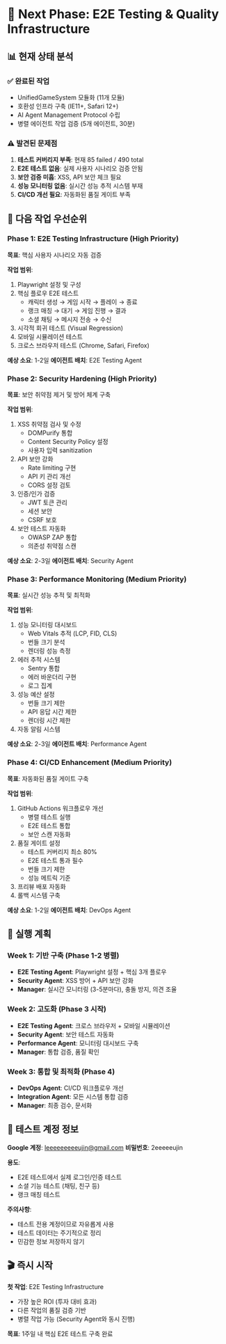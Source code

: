 # 🎯 Next Phase: E2E Testing & Quality Infrastructure

## 📊 현재 상태 분석

### ✅ 완료된 작업
- UnifiedGameSystem 모듈화 (11개 모듈)
- 호환성 인프라 구축 (IE11+, Safari 12+)
- AI Agent Management Protocol 수립
- 병렬 에이전트 작업 검증 (5개 에이전트, 30분)

### ⚠️ 발견된 문제점
1. **테스트 커버리지 부족**: 현재 85 failed / 490 total
2. **E2E 테스트 없음**: 실제 사용자 시나리오 검증 안됨
3. **보안 검증 미흡**: XSS, API 보안 체크 필요
4. **성능 모니터링 없음**: 실시간 성능 추적 시스템 부재
5. **CI/CD 개선 필요**: 자동화된 품질 게이트 부족

## 🎯 다음 작업 우선순위

### Phase 1: E2E Testing Infrastructure (High Priority)
**목표**: 핵심 사용자 시나리오 자동 검증

**작업 범위**:
1. Playwright 설정 및 구성
2. 핵심 플로우 E2E 테스트
   - 캐릭터 생성 → 게임 시작 → 플레이 → 종료
   - 랭크 매칭 → 대기 → 게임 진행 → 결과
   - 소셜 채팅 → 메시지 전송 → 수신
3. 시각적 회귀 테스트 (Visual Regression)
4. 모바일 시뮬레이션 테스트
5. 크로스 브라우저 테스트 (Chrome, Safari, Firefox)

**예상 소요**: 1-2일
**에이전트 배치**: E2E Testing Agent

### Phase 2: Security Hardening (High Priority)
**목표**: 보안 취약점 제거 및 방어 체계 구축

**작업 범위**:
1. XSS 취약점 검사 및 수정
   - DOMPurify 통합
   - Content Security Policy 설정
   - 사용자 입력 sanitization
2. API 보안 강화
   - Rate limiting 구현
   - API 키 관리 개선
   - CORS 설정 검토
3. 인증/인가 검증
   - JWT 토큰 관리
   - 세션 보안
   - CSRF 보호
4. 보안 테스트 자동화
   - OWASP ZAP 통합
   - 의존성 취약점 스캔

**예상 소요**: 2-3일
**에이전트 배치**: Security Agent

### Phase 3: Performance Monitoring (Medium Priority)
**목표**: 실시간 성능 추적 및 최적화

**작업 범위**:
1. 성능 모니터링 대시보드
   - Web Vitals 추적 (LCP, FID, CLS)
   - 번들 크기 분석
   - 렌더링 성능 측정
2. 에러 추적 시스템
   - Sentry 통합
   - 에러 바운더리 구현
   - 로그 집계
3. 성능 예산 설정
   - 번들 크기 제한
   - API 응답 시간 제한
   - 렌더링 시간 제한
4. 자동 알림 시스템

**예상 소요**: 2-3일
**에이전트 배치**: Performance Agent

### Phase 4: CI/CD Enhancement (Medium Priority)
**목표**: 자동화된 품질 게이트 구축

**작업 범위**:
1. GitHub Actions 워크플로우 개선
   - 병렬 테스트 실행
   - E2E 테스트 통합
   - 보안 스캔 자동화
2. 품질 게이트 설정
   - 테스트 커버리지 최소 80%
   - E2E 테스트 통과 필수
   - 번들 크기 제한
   - 성능 메트릭 기준
3. 프리뷰 배포 자동화
4. 롤백 시스템 구축

**예상 소요**: 1-2일
**에이전트 배치**: DevOps Agent

## 🚀 실행 계획

### Week 1: 기반 구축 (Phase 1-2 병렬)
- **E2E Testing Agent**: Playwright 설정 + 핵심 3개 플로우
- **Security Agent**: XSS 방어 + API 보안 강화
- **Manager**: 실시간 모니터링 (3-5분마다), 충돌 방지, 의견 조율

### Week 2: 고도화 (Phase 3 시작)
- **E2E Testing Agent**: 크로스 브라우저 + 모바일 시뮬레이션
- **Security Agent**: 보안 테스트 자동화
- **Performance Agent**: 모니터링 대시보드 구축
- **Manager**: 통합 검증, 품질 확인

### Week 3: 통합 및 최적화 (Phase 4)
- **DevOps Agent**: CI/CD 워크플로우 개선
- **Integration Agent**: 모든 시스템 통합 검증
- **Manager**: 최종 검수, 문서화

## 📝 테스트 계정 정보

**Google 계정**: leeeeeeeeeujin@gmail.com
**비밀번호**: 2eeeeeujin

**용도**:
- E2E 테스트에서 실제 로그인/인증 테스트
- 소셜 기능 테스트 (채팅, 친구 등)
- 랭크 매칭 테스트

**주의사항**:
- 테스트 전용 계정이므로 자유롭게 사용
- 테스트 데이터는 주기적으로 정리
- 민감한 정보 저장하지 않기

## 🎬 즉시 시작

**첫 작업**: E2E Testing Infrastructure
- 가장 높은 ROI (투자 대비 효과)
- 다른 작업의 품질 검증 기반
- 병렬 작업 가능 (Security Agent와 동시 진행)

**목표**: 1주일 내 핵심 E2E 테스트 구축 완료
